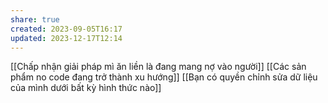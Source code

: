 ```yaml
---
share: true
created: 2023-09-05T16:17
updated: 2023-12-17T12:14
---
```

[[Chấp nhận giải pháp mì ăn liền là đang mang nợ vào người]] 
[[Các sản phẩm no code đang trở thành xu hướng]]
[[Bạn có quyền chỉnh sửa dữ liệu của mình dưới bất kỳ hình thức nào]]
